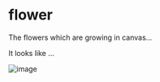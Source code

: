 # flower
The flowers which are growing in canvas...

It looks like ...

![image](https://github.com/shalldie/flower/blob/master/img/GIF.gif)

